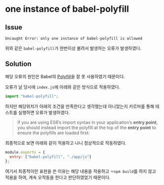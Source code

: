 # one instance of babel-polyfill

## Issue

```
Uncaught Error: only one instance of babel-polyfill is allowed
```

위와 같은 `babel-polyfill`가 한번이상 불려서 발생하는 오류가 발생하였다.

## Solution

해당 오류의 원인은 Babel의 [Polyfill](https://babeljs.io/docs/usage/polyfill/)을 잘 못 사용하였기 때문이다.

오류가 날 당시에 `index.js`에 아래와 같은 방식으로 적용하였다.

```javascript
import "babel-polyfill";
```

하지만 해당위치가 아래의 조건을 만족한다고 생각했는데 아니었는지 카르마를 통해 테스트를 실행하면 오류가 발생하였다.

> If you are using ES6’s import syntax in your application’s **entry point**, you should instead import the polyfill at the top of the **entry point** to ensure the polyfills are loaded first:

최종적으로 보면 아래와 같이 적용하고 나니 정상적으로 작동하였다.

```javascript
module.exports = {
  entry: ["babel-polyfill", "./app/js"]
};
```

여기서 최종적이란 표현을 쓴 이유는 해당 내용을 적용하고 `ㅜnpm build`를 하지 않고 적용을 하여, 계속 오작동을 한다고 판단하였었기 때문이다.